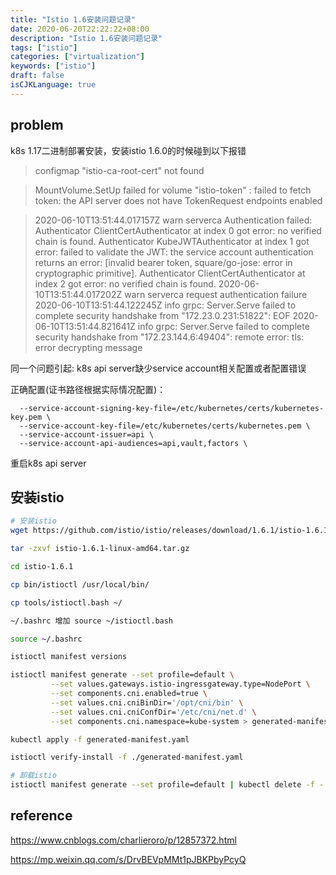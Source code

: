 ```yaml
---
title: "Istio 1.6安装问题记录"
date: 2020-06-20T22:22:22+08:00
description: "Istio 1.6安装问题记录"
tags: ["istio"]
categories: ["virtualization"]
keywords: ["istio"]
draft: false
isCJKLanguage: true
---
```



## problem

k8s 1.17二进制部署安装，安装istio 1.6.0的时候碰到以下报错

> configmap "istio-ca-root-cert" not found

> MountVolume.SetUp failed for volume "istio-token" : failed to fetch token: the API server does not have TokenRequest endpoints enabled

> 2020-06-10T13:51:44.017157Z     warn    serverca        Authentication failed: Authenticator ClientCertAuthenticator at index 0 got error: no verified chain is found. Authenticator KubeJWTAuthenticator at index 1 got error: failed to validate the JWT: the service account authentication returns an error: [invalid bearer token, square/go-jose: error in cryptographic primitive]. Authenticator ClientCertAuthenticator at index 2 got error: no verified chain is found.
> 2020-06-10T13:51:44.017202Z     warn    serverca        request authentication failure
> 2020-06-10T13:51:44.122245Z     info    grpc: Server.Serve failed to complete security handshake from "172.23.0.231:51822": EOF
> 2020-06-10T13:51:44.821641Z     info    grpc: Server.Serve failed to complete security handshake from "172.23.144.6:49404": remote error: tls: error decrypting message


同一个问题引起: k8s api server缺少service account相关配置或者配置错误

正确配置(证书路径根据实际情况配置)：

```
  --service-account-signing-key-file=/etc/kubernetes/certs/kubernetes-key.pem \
  --service-account-key-file=/etc/kubernetes/certs/kubernetes.pem \
  --service-account-issuer=api \
  --service-account-api-audiences=api,vault,factors \
```

重启k8s api server

## 安装istio


```bash
# 安装istio
wget https://github.com/istio/istio/releases/download/1.6.1/istio-1.6.1-linux-amd64.tar.gz

tar -zxvf istio-1.6.1-linux-amd64.tar.gz

cd istio-1.6.1

cp bin/istioctl /usr/local/bin/

cp tools/istioctl.bash ~/

~/.bashrc 增加 source ~/istioctl.bash

source ~/.bashrc

istioctl manifest versions

istioctl manifest generate --set profile=default \
         --set values.gateways.istio-ingressgateway.type=NodePort \
         --set components.cni.enabled=true \
         --set values.cni.cniBinDir='/opt/cni/bin' \
         --set values.cni.cniConfDir='/etc/cni/net.d' \
         --set components.cni.namespace=kube-system > generated-manifest.yaml

kubectl apply -f generated-manifest.yaml

istioctl verify-install -f ./generated-manifest.yaml

```

```bash
# 卸载istio
istioctl manifest generate --set profile=default | kubectl delete -f -
```

## reference

https://www.cnblogs.com/charlieroro/p/12857372.html


https://mp.weixin.qq.com/s/DrvBEVpMMt1pJBKPbyPcyQ


